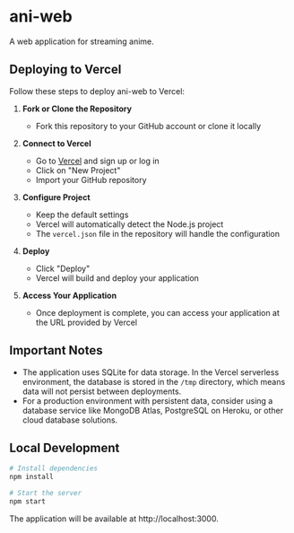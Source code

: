 # ani-web

A web application for streaming anime.

## Deploying to Vercel

Follow these steps to deploy ani-web to Vercel:

1. **Fork or Clone the Repository**
   - Fork this repository to your GitHub account or clone it locally

2. **Connect to Vercel**
   - Go to [Vercel](https://vercel.com/) and sign up or log in
   - Click on "New Project"
   - Import your GitHub repository

3. **Configure Project**
   - Keep the default settings
   - Vercel will automatically detect the Node.js project
   - The `vercel.json` file in the repository will handle the configuration

4. **Deploy**
   - Click "Deploy"
   - Vercel will build and deploy your application

5. **Access Your Application**
   - Once deployment is complete, you can access your application at the URL provided by Vercel

## Important Notes

- The application uses SQLite for data storage. In the Vercel serverless environment, the database is stored in the `/tmp` directory, which means data will not persist between deployments.
- For a production environment with persistent data, consider using a database service like MongoDB Atlas, PostgreSQL on Heroku, or other cloud database solutions.

## Local Development

```bash
# Install dependencies
npm install

# Start the server
npm start
```

The application will be available at http://localhost:3000.
